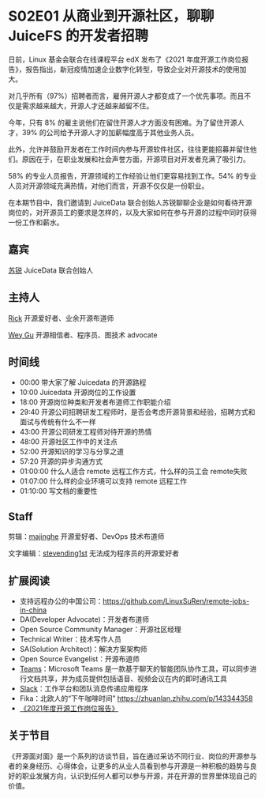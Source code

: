 # S02E01 从商业到开源社区，聊聊 JuiceFS 的开发者招聘

日前，Linux 基金会联合在线课程平台 edX 发布了《2021 年度开源工作岗位报告》，报告指出，新冠疫情加速企业数字化转型，导致企业对开源技术的使用加大。

对几乎所有（97%）招聘者而言，雇佣开源人才都变成了一个优先事项。而且不仅是需求越来越大，开源人才还越来越留不住。

今年，只有 8% 的雇主说他们在留住开源人才方面没有困难。为了留住开源人才，39% 的公司给予开源人才的加薪幅度高于其他业务人员。

此外，允许并鼓励开发者在工作时间内参与开源软件社区，往往更能招募并留住他们。原因在于，在职业发展和社会声誉方面，开源项目对开发者充满了吸引力。

58% 的专业人员报告，开源领域的工作经验让他们更容易找到工作。54% 的专业人员对开源领域充满热情，对他们而言，开源不仅仅是一份职业。

在本期节目中，我们邀请到 JuiceData 联合创始人苏锐聊聊企业是如何看待开源岗位的，对开源员工的要求是怎样的，以及大家如何在参与开源的过程中同时获得一份工作和薪水。

## 嘉宾
[苏锐](https://github.com/Suave) JuiceData 联合创始人
## 主持人
[Rick](https://github.com/linuxsuren) 开源爱好者、业余开源布道师

[Wey Gu](https://github.com/wey-gu) 开源相信者、程序员、图技术 advocate


## 时间线
* 00:00    带大家了解 Juicedata 的开源路程
* 10:00    Juicedata 开源岗位的工作设置
* 18:00    开源岗位种类和开发者布道师工作职能介绍
* 29:40    开源公司招聘研发工程师时，是否会考虑开源背景和经验，招聘方式和面试与传统有什么不一样
* 43:00    开源公司研发工程师对待开源的热情
* 48:00    开源社区工作中的关注点
* 52:00    开源知识的学习与分享之道
* 57:20    开源的异步沟通方式
* 01:00:00 什么人适合 remote 远程工作方式，什么样的员工会 remote失败
* 01:07:00 什么样的企业环境可以支持 remote 远程工作
* 01:10:00 写文档的重要性


## Staff
剪辑：[majinghe](https://github.com/majinghe) 开源爱好者、DevOps 技术布道师

文字编辑：[stevending1st](https://github.com/stevending1st) 无法成为程序员的开源爱好者


## 扩展阅读
* 支持远程办公的中国公司：https://github.com/LinuxSuRen/remote-jobs-in-china
* DA(Developer Advocate)：开发者布道师
* Open Source Community Manager：开源社区经理
* Technical Writer：技术写作人员
* SA(Solution Architect)：解决方案架构师
* Open Source Evangelist：开源布道师
* [Teams](https://www.microsoft.com/en-us/microsoft-teams/group-chat-software/)：Microsoft Teams 是一款基于聊天的智能团队协作工具，可以同步进行文档共享，并为成员提供包括语音、视频会议在内的即时通讯工具
* [Slack](https://slack.com/intl/zh-sg/)：工作平台和团队消息传递应用程序
* Fika：北欧人的“下午咖啡时间” https://zhuanlan.zhihu.com/p/143344358
* [《2021年度开源工作岗位报告》](https://www.linuxfoundation.org/resources/publications/open-source-jobs-report-2021/)

## 关于节目
《开源面对面》是一个系列的访谈节目，旨在通过采访不同行业、岗位的开源参与者的亲身经历、心得体会，让更多的从业人员看到参与开源是一种积极的趋势与良好的职业发展方向，认识到任何人都可以参与开源，并在开源的世界里体现自己的价值。
